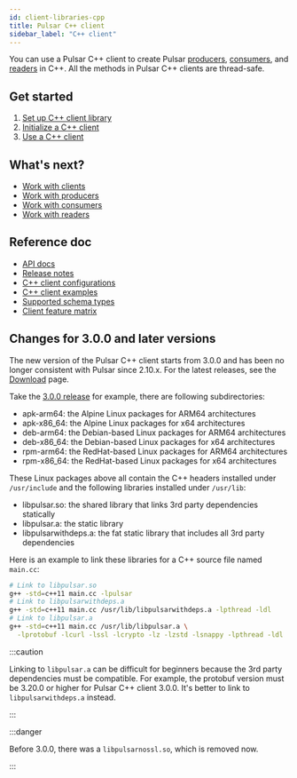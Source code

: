```yaml
---
id: client-libraries-cpp
title: Pulsar C++ client
sidebar_label: "C++ client"
---
```


You can use a Pulsar C++ client to create Pulsar [producers](concepts-clients.md#producer), [consumers](concepts-clients.md#consumer), and [readers](concepts-clients.md#reader) in C++. All the methods in Pulsar C++ clients are thread-safe.

## Get started

1. [Set up C++ client library](client-libraries-cpp-setup.md)
2. [Initialize a C++ client](client-libraries-cpp-initialize.md)
3. [Use a C++ client](client-libraries-cpp-use.md)

## What's next?

- [Work with clients](client-libraries-clients.md)
- [Work with producers](client-libraries-producers.md)
- [Work with consumers](client-libraries-consumers.md)
- [Work with readers](client-libraries-readers.md)

## Reference doc

- [API docs](@pulsar:apidoc:cpp@)
- [Release notes](/release-notes/client-cpp)
- [C++ client configurations](client-libraries-cpp-configs.md)
- [C++ client examples](https://github.com/apache/pulsar-client-cpp/tree/main/examples)
- [Supported schema types](https://github.com/apache/pulsar-client-cpp/blob/main/include/pulsar/Schema.h)
- [Client feature matrix](https://docs.google.com/spreadsheets/d/1YHYTkIXR8-Ql103u-IMI18TXLlGStK8uJjDsOOA0T20/edit#gid=1784579914)


## Changes for 3.0.0 and later versions

The new version of the Pulsar C++ client starts from 3.0.0 and has been no longer consistent with Pulsar since 2.10.x. For the latest releases, see the [Download](/download/) page.

Take the [3.0.0 release](https://archive.apache.org/dist/pulsar/pulsar-client-cpp-3.0.0/) for example, there are following subdirectories:
- apk-arm64: the Alpine Linux packages for ARM64 architectures
- apk-x86_64: the Alpine Linux packages for x64 architectures
- deb-arm64: the Debian-based Linux packages for ARM64 architectures
- deb-x86_64: the Debian-based Linux packages for x64 architectures
- rpm-arm64: the RedHat-based Linux packages for ARM64 architectures
- rpm-x86_64: the RedHat-based Linux packages for x64 architectures

These Linux packages above all contain the C++ headers installed under `/usr/include` and the following libraries installed under `/usr/lib`:
- libpulsar.so: the shared library that links 3rd party dependencies statically
- libpulsar.a: the static library
- libpulsarwithdeps.a: the fat static library that includes all 3rd party dependencies

Here is an example to link these libraries for a C++ source file named `main.cc`:

```bash
# Link to libpulsar.so
g++ -std=c++11 main.cc -lpulsar
# Link to libpulsarwithdeps.a
g++ -std=c++11 main.cc /usr/lib/libpulsarwithdeps.a -lpthread -ldl
# Link to libpulsar.a
g++ -std=c++11 main.cc /usr/lib/libpulsar.a \
  -lprotobuf -lcurl -lssl -lcrypto -lz -lzstd -lsnappy -lpthread -ldl
```

:::caution

Linking to `libpulsar.a` can be difficult for beginners because the 3rd party dependencies must be compatible. For example, the protobuf version must be 3.20.0 or higher for Pulsar C++ client 3.0.0. It's better to link to `libpulsarwithdeps.a` instead.

:::

:::danger

Before 3.0.0, there was a `libpulsarnossl.so`, which is removed now.

:::
